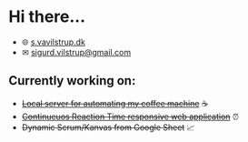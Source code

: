 # Hi there...
- 🌐 [s.vavilstrup.dk](https://s.vavilstrup.dk/)
- ✉ sigurd.vilstrup@gmail.com

## Currently working on:
* ~~[Local server for automating my coffee machine](https://github.com/SigurdVilstrup/Smart-Coffee)~~ ☕
* ~~[Continueuos Reaction Time responsive web application](https://github.com/SigurdVilstrup/CRTrwa)~~ ⏰
* ~~Dynamic Scrum/Kanvas from Google Sheet~~ 📈
